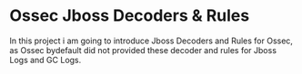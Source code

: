 # Ossec Jboss Decoders & Rules

In this project i am going to introduce Jboss Decoders and Rules for Ossec, as Ossec bydefault did not provided these decoder and rules for Jboss Logs and GC Logs.




